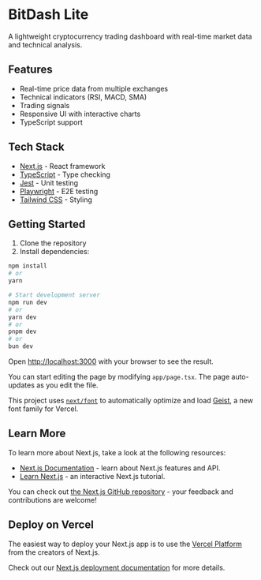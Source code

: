 # BitDash Lite

A lightweight cryptocurrency trading dashboard with real-time market data and technical analysis.

## Features

- Real-time price data from multiple exchanges
- Technical indicators (RSI, MACD, SMA)
- Trading signals
- Responsive UI with interactive charts
- TypeScript support

## Tech Stack

- [Next.js](https://nextjs.org/) - React framework
- [TypeScript](https://www.typescriptlang.org/) - Type checking
- [Jest](https://jestjs.io/) - Unit testing
- [Playwright](https://playwright.dev/) - E2E testing
- [Tailwind CSS](https://tailwindcss.com/) - Styling

## Getting Started

1. Clone the repository
2. Install dependencies:

```bash
npm install
# or
yarn

# Start development server
npm run dev
# or
yarn dev
# or
pnpm dev
# or
bun dev
```

Open [http://localhost:3000](http://localhost:3000) with your browser to see the result.

You can start editing the page by modifying `app/page.tsx`. The page auto-updates as you edit the file.

This project uses [`next/font`](https://nextjs.org/docs/app/building-your-application/optimizing/fonts) to automatically optimize and load [Geist](https://vercel.com/font), a new font family for Vercel.

## Learn More

To learn more about Next.js, take a look at the following resources:

- [Next.js Documentation](https://nextjs.org/docs) - learn about Next.js features and API.
- [Learn Next.js](https://nextjs.org/learn) - an interactive Next.js tutorial.

You can check out [the Next.js GitHub repository](https://github.com/vercel/next.js) - your feedback and contributions are welcome!

## Deploy on Vercel

The easiest way to deploy your Next.js app is to use the [Vercel Platform](https://vercel.com/new?utm_medium=default-template&filter=next.js&utm_source=create-next-app&utm_campaign=create-next-app-readme) from the creators of Next.js.

Check out our [Next.js deployment documentation](https://nextjs.org/docs/app/building-your-application/deploying) for more details.
